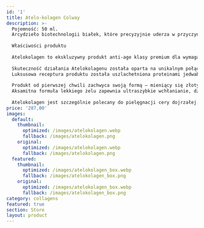 ```yaml
---
id: '1'
title: Atelo-kolagen Colway
description: >-
  Pojemność: 50 ml.
  Arcydzieło biotechnologii białek, które precyzyjnie uderza w przyczynę starzenia się skóry.
  
  Właściwości produktu
  
  Atelokolagen to ekskluzywny produkt anti-age klasy premium dla wymagających kobiet, które chcą perfekcyjnie zadbać o wygląd twarzy, szyi i dekoltu.
  
  Skuteczność działania Atelokolagenu została oparta na unikalnym połączeniu trzech rodzajów aktywnego kolagenu transdermalnego, które działając synergicznie, powstrzymują procesy starzeniowe, wpływając na zwiększenie gęstości i poprawę sprężystości skóry.
  Luksusowa receptura produktu została uszlachetniona proteinami jedwabiu i złotem koloidalnym co sprawia, że skóra już po kilku aplikacjach produktu staje się niewiarygodnie gładka i promienna. Atelokolagen zapewnia również doskonałe nawilżenie i wzmocnienie skóry, dzięki czemu staje się ona napięta, jędrna i pełna blasku.
  
  Produkt od pierwszej chwili zachwyca swoją formą – mieniący się złotymi drobinkami lekki żel został precyzyjnie ułożony w model potrójnej helisy. To ekskluzywne rozwiązanie technologiczne, które idealnie podkreśla luksusowy charakter produktu, sprawia, że jego aplikacja staje się prawdziwą przyjemnością. Dopełnieniem tego niezwykle sensorycznego rytuału pielęgnacyjnego jest naturalny, różany zapach, który delikatnie otula swoją zmysłową nutą.
  Aksamitna formuła lekkiego żelu zapewnia ultraszybkie wchłanianie, dzięki temu produkt stanowi doskonałą bazę pod makijaż.
  
  Atelokolagen jest szczególnie polecany do pielęgnacji cery dojrzałej.
price: '287,00'
images:
  default:
    thumbnail:
      optimized: /images/atelokolagen.webp
      fallback: /images/atelokolagen.png
    original:
      optimized: /images/atelokolagen.webp
      fallback: /images/atelokolagen.png
  featured:
    thumbnail:
      optimized: /images/atelokolagen_box.webp
      fallback: /images/atelokolagen_box.png
    original:
      optimized: /images/atelokolagen_box.webp
      fallback: /images/atelokolagen_box.png
category: collagens
featured: true
section: Store
layout: product
---
```


